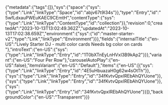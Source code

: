 {"metadata":{"tags":[]},"sys":{"space":{"sys":{"type":"Link","linkType":"Space","id":"abjv67t9l34s"}},"type":"Entry","id":"5wfLdxauPWEuKAEC9CEmtH","contentType":{"sys":{"type":"Link","linkType":"ContentType","id":"collection"}},"revision":0,"createdAt":"2023-10-13T13:02:49.362Z","updatedAt":"2023-10-13T17:02:38.659Z","environment":{"sys":{"id":"master-starter-v2","type":"Link","linkType":"Environment"}}},"fields":{"internalTitle":{"en-US":"Lively Starter DJ - multi color cards Needs bg color on cards "},"introText":{"en-US":{"sys":{"type":"Link","linkType":"Entry","id":"1T0bXTnEyLnHVxI3B9kAp2"}}},"variant":{"en-US":"Four Per Row"},"carouselAutoPlay":{"en-US":false},"itemsVariant":{"en-US":"Default"},"items":{"en-US":[{"sys":{"type":"Link","linkType":"Entry","id":"4E5uHbuazaH0g62w4sOtTh"}},{"sys":{"type":"Link","linkType":"Entry","id":"34fKvtvQpxIREbAhQYUone"}},{"sys":{"type":"Link","linkType":"Entry","id":"34fKvtvQpxIREbAhQYUone"}},{"sys":{"type":"Link","linkType":"Entry","id":"34fKvtvQpxIREbAhQYUone"}}]},"backgroundColor":{"en-US":"Transparent"}}}